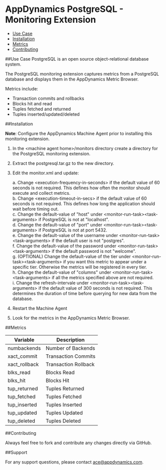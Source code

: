# AppDynamics PostgreSQL - Monitoring Extension

* [Use Case](postgre.md#use-case)
* [Installation](postgre.md#installation)
* [Metrics](postgresql-monitoring-extension.md#metrics)
* [Contributing](nagios-readme.md#contributing)

##Use Case
PostgreSQL is an open source object-relational database system.

The PostgreSQL monitoring extension captures metrics from a PostgreSQL database and displays them in the AppDynamics Metric Browser. 

Metrics include:
* Transaction commits and rollbacks
* Blocks hit and read
* Tuples fetched and returned
* Tuples inserted/updated/deleted


##Installation

**Note**: Configure the AppDynamics Machine Agent prior to installing this monitoring extension.

1. In the \<machine agent home>/monitors directory create a directory for the PostgreSQL monitoring extension.  
2. Extract the postgresql.tar.gz to the new directory. 
3. Edit the monitor.xml and update:

	a. Change \<execution-frequency-in-seconds\> if the default value of 60 seconds is not required. This defines how often the monitor should
execute and collect metrics.  
	b.  Change \<execution-timeout-in-secs\> if the default value of 60 seconds is not required. This defines how long the application should
wait before timing out.  
	c. Change the default-value of "host" under \<monitor-run-task\>\<task-arguments\> if PostgreSQL is not at
"localhost".  
	d. Change the default-value of "port" under \<monitor-run-task\>\<task-arguments\> if PostgreSQL is not at port 5432.  
	e. Change the default-value of the username under \<monitor-run-task\>\<task-arguments\> if the default user is not "postgres".  
	f. Change the default-value of the password under <monitor-run-task\>\<task-arguments\> if the default password is not "welcome".  
	g. (OPTIONAL) Change the default-value of the tier under \<monitor-run-task\>\<task-arguments\> if you want this metric to
appear under a specific tier. Otherwise the metrics will be registered in every tier.  
	h. Change the default-value of "columns" under \<monitor-run-task\>\<task-arguments\> if all the metrics specified above are not required.  
	i. Change the refresh-intervale under \<monitor-run-task\>\<task-arguments\> if the default value of 300 seconds is not required. 
	This determines the duration of time before querying for new data from the database.

4. Restart the Machine Agent
5. Look for the metrics in the AppDynamics Metric Browser.  



##Metrics

| Variable | Description |
| --- | --- |
| numbackends | Number of Backends |
| xact\_commit | Transaction Commits |
| xact\_rollback | Transaction Rollback |
| blks\_read | Blocks Read |
| blks\_hit | Blocks Hit |
| tup\_returned | Tuples Returned |
| tup\_fetched | Tuples Fetched |
| tup\_inserted | Tuples Inserted |
| tup\_updated | Tuples Updated |
| tup\_deleted | Tuples Deleted |


  

##Contributing

Always feel free to fork and contribute any changes directly via GitHub.


##Support

For any support questions, please contact ace@appdynamics.com.
